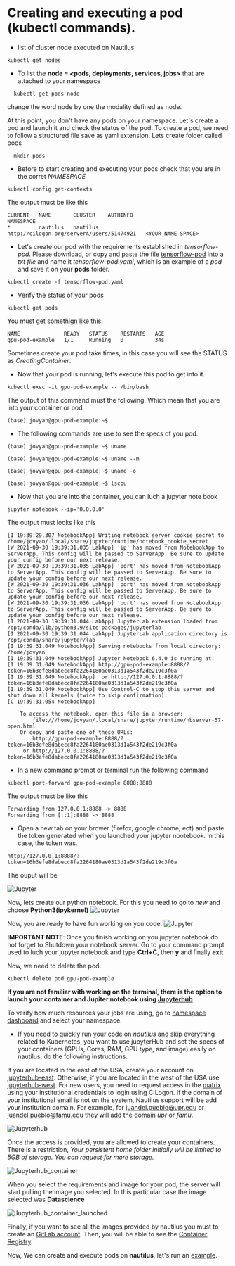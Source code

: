 # Creating and executing a pod (kubectl commands).
* list of cluster node executed on Nautilus
```
kubectl get nodes
```
* To list the **node = <pods, deployments, services, jobs>** that are attached to your namespace 
```
  kubectl get pods node
```
change the word node by one the modality defined as node.

At this point, you don't have any pods on your namespace. Let's create a pod and launch it and check the status of the pod. 
To create a pod, we need to follow a structured file save as yaml extension. Lets create folder called pods
```
  mkdir pods
```

* Before to start creating and executing your pods check that you are in the corret *NAMESPACE*
```
kubectl config get-contexts
```
The output must be like this
```
CURRENT   NAME       CLUSTER    AUTHINFO                                    NAMESPACE
*         nautilus   nautilus   http://cilogon.org/serverA/users/51474921   <YOUR NAME SPACE>
```

* Let's create our pod with the requirements established in  *tensorflow-pod*. Please download, or copy and paste the file [tensorflow-pod](https://github.com/CarlosTheran/NautilusTutorial/blob/main/creating%20executing%20a%20pod/tensorflow-pod.yaml) into a *txt file* and name it *tensorflow-pod.yaml*, which is an example of a *pod* and save it on your **pods** folder.

```
kubectl create -f tensorflow-pod.yaml
```

* Verify the status of your pods
```
kubectl get pods
```
You must get somethign like this:
```
NAME              READY   STATUS    RESTARTS   AGE
gpu-pod-example   1/1     Running   0          34s
```

Sometimes create your pod take times, in this case you will see the STATUS as *CreatingContainer*.   
* Now that your pod is running, let's execute this pod to get into it.
```
kubectl exec -it gpu-pod-example -- /bin/bash
```
The output of this command must the following. Which mean that you are into your container or pod

```
(base) jovyan@gpu-pod-example:~$
```
* The following commands are use to see the specs of you pod.

```
(base) jovyan@gpu-pod-example:~$ uname
```
```
(base) jovyan@gpu-pod-example:~$ uname --m
```
```
(base) jovyan@gpu-pod-example:~$ uname -o
```
```
(base) jovyan@gpu-pod-example:~$ lscpu
```
* Now that you are into the container, you can luch a jupyter note book
```
jupyter notebook --ip='0.0.0.0'
```
The output must looks like this
```
[I 19:39:29.307 NotebookApp] Writing notebook server cookie secret to /home/jovyan/.local/share/jupyter/runtime/notebook_cookie_secret
[W 2021-09-30 19:39:31.035 LabApp] 'ip' has moved from NotebookApp to ServerApp. This config will be passed to ServerApp. Be sure to update your config before our next release.
[W 2021-09-30 19:39:31.035 LabApp] 'port' has moved from NotebookApp to ServerApp. This config will be passed to ServerApp. Be sure to update your config before our next release.
[W 2021-09-30 19:39:31.036 LabApp] 'port' has moved from NotebookApp to ServerApp. This config will be passed to ServerApp. Be sure to update your config before our next release.
[W 2021-09-30 19:39:31.036 LabApp] 'port' has moved from NotebookApp to ServerApp. This config will be passed to ServerApp. Be sure to update your config before our next release.
[I 2021-09-30 19:39:31.044 LabApp] JupyterLab extension loaded from /opt/conda/lib/python3.9/site-packages/jupyterlab
[I 2021-09-30 19:39:31.044 LabApp] JupyterLab application directory is /opt/conda/share/jupyter/lab
[I 19:39:31.049 NotebookApp] Serving notebooks from local directory: /home/jovyan
[I 19:39:31.049 NotebookApp] Jupyter Notebook 6.4.0 is running at:
[I 19:39:31.049 NotebookApp] http://gpu-pod-example:8888/?token=16b3efe8dabecc8fa2264180ae0313d1a543f2de219c3f0a
[I 19:39:31.049 NotebookApp]  or http://127.0.0.1:8888/?token=16b3efe8dabecc8fa2264180ae0313d1a543f2de219c3f0a
[I 19:39:31.049 NotebookApp] Use Control-C to stop this server and shut down all kernels (twice to skip confirmation).
[C 19:39:31.054 NotebookApp]

    To access the notebook, open this file in a browser:
        file:///home/jovyan/.local/share/jupyter/runtime/nbserver-57-open.html
    Or copy and paste one of these URLs:
        http://gpu-pod-example:8888/?token=16b3efe8dabecc8fa2264180ae0313d1a543f2de219c3f0a
     or http://127.0.0.1:8888/?token=16b3efe8dabecc8fa2264180ae0313d1a543f2de219c3f0a
```
* In a new command prompt or terminal run the following command
 ```
kubectl port-forward gpu-pod-example 8888:8888
 ```

 The output must be like this
```
Forwarding from 127.0.0.1:8888 -> 8888
Forwarding from [::1]:8888 -> 8888
```

* Open a new tab on your brower (firefox, google chrome, ect) and paste the token generated when you launched 
your jupyter nootebook. In this case, the token was.
```
http://127.0.0.1:8888/?token=16b3efe8dabecc8fa2264180ae0313d1a543f2de219c3f0a
```
The ouput will be 

![Jupyter](https://github.com/CarlosTheran/NautilusTutorial/blob/main/img/jupyter.PNG)

Now, lets create our python notebook. For this you need to go to *new* and choose **Python3(ipykernel)**
![Jupyter](https://github.com/CarlosTheran/NautilusTutorial/blob/main/img/jupyter_python3.png)

Now, you are ready to have fun working on you code.
![Jupyter](https://github.com/CarlosTheran/NautilusTutorial/blob/main/img/python3.PNG)


**IMPORTANT NOTE**: Once you finish working on you jupyter notebook do not forget to Shutdown your notebook server. Go to your command prompt used to luch your jupyter notebook and type **Ctrl+C**, then **y** and finally **exit**.

Now, we need to delete the pod.

``kubectl delete pod gpu-pod-example``


**If you are not familiar with working on the terminal, there is the option to launch your container 
and Jupiter notebook using  [Jupyterhub](https://jupyterhub.readthedocs.io/en/stable/)** 

To verify how much resources your jobs are using, go to [namespace dashboard](https://grafana.nrp-nautilus.io/d/85a562078cdf77779eaa1add43ccec1e/kubernetes-compute-resources-namespace-pods?orgId=1&refresh=10s&var-datasource=default&var-cluster=&var-namespace=fa) and select your namespace. 

* If you need to quickly run your code on *nautilus* and skip everything related to Kubernetes, you want to use jupyterHub and set the specs of your containers (GPUs, Cores, RAM, GPU type, and image)
easily on nautilus, do the following instructions.

If you are located in the east of the USA, create your account on [jupyterhub-east](https://jupyterhub-east.nrp-nautilus.io/hub/login). Otherwise,  if you are located in the west of the USA use [jupyterhub-west](https://jupyterhub-west.nrp-nautilus.io/hub/login?next=%2Fhub%2F). For new users,  you need to request access in the [matrix](https://element.nrp-nautilus.io/#/room/#general:matrix.nrp-nautilus.io) using your institutional credentials to login using CILogon. If the domain of your institutional email is not on the system, Nautilus support will be add your institution domain. For example, for juandel.pueblo@upr.edu or juandel.pueblo@famu.edu they will add the domain *upr* or *famu*. 

![Jupyterhub](https://github.com/CarlosTheran/NautilusTutorial/blob/main/img/jupytherhub.PNG)


Once the access is provided, you are allowed to create your containers. There is a restriction, *Your persistent home folder initially will be limited to 5GB of storage. You can request for more storage.*

![Jupyterhub_container](https://github.com/CarlosTheran/NautilusTutorial/blob/main/img/jupyterhub_containers.PNG)

When you select the requirements and image for your pod, the server will start pulling the image you selected. In this
particular case the image selected was **Datascience**

![Jupyterhub_container_launched](https://github.com/CarlosTheran/NautilusTutorial/blob/main/img/jupytherhub_lunched.PNG)

Finally, if you want to see all the images provided by nautilus you must to create an [GitLab account](https://gitlab.nrp-nautilus.io/users/sign_in). Then, you will be able to see the [Container Registry](https://gitlab.nrp-nautilus.io/prp/jupyter-stack/container_registry/).

Now, We can create and execute pods on **nautilus**, let's run an [example](https://github.com/CarlosTheran/NautilusTutorial/tree/main/example). 